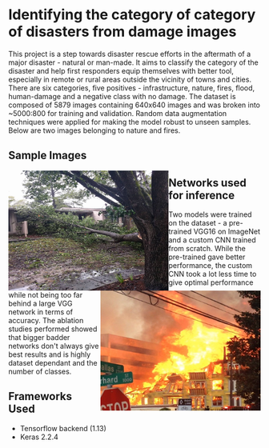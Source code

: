 # Identifying the category of category of disasters from damage images

This project is a step towards disaster rescue efforts in the aftermath of a major disaster - natural or man-made. It aims to classify the category of the disaster and help first responders equip themselves with better tool, especially in remote or rural areas outside the vicinity of towns and cities. There are six categories, five positives - infrastructure, nature, fires, flood, human-damage and a negative class with no damage. The dataset is composed of 5879 images containing 640x640 images and was broken into ~5000:800 for training and validation. Random data augmentation techniques were applied for making the model robust to unseen samples. Below are two images belonging to nature and fires.

## Sample Images

<img align="left" width="320" height="240" src="hurricaneirma.jpg">
<img align="right" width="320" height=240" src="buildingcollapse.jpg">







## Networks used for inference 

Two models were trained on the dataset -  a pre-trained VGG16 on ImageNet and a custom CNN trained from scratch. While the pre-trained gave better performance, the custom CNN took a lot less time to give optimal performance while not being too far behind a large VGG network in terms of accuracy. The ablation studies performed showed that bigger badder networks don't always give best results and is highly dataset dependant and the number of classes.

## Frameworks Used

* Tensorflow backend (1.13)
* Keras 2.2.4


